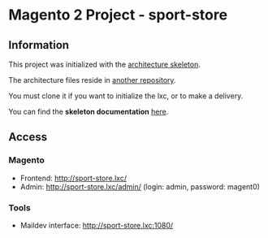 # Magento 2 Project - sport-store 

## Information

This project was initialized with the [architecture skeleton](https://git.smile.fr/magento2/architecture-skeleton).

The architecture files reside in [another repository](https://git.smile.fr/sport-store/architecture).

You must clone it if you want to initialize the lxc, or to make a delivery.

You can find the __skeleton documentation__ [here](https://git.smile.fr/sport-store/architecture/README.md).

## Access

### Magento

- Frontend: http://sport-store.lxc/
- Admin: http://sport-store.lxc/admin/ (login: admin, password: magent0)

### Tools

- Maildev interface: http://sport-store.lxc:1080/
